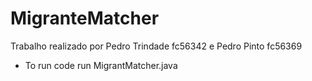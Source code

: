 # MigranteMatcher

Trabalho realizado por
Pedro Trindade fc56342 e
Pedro Pinto fc56369 

 - To run code run MigrantMatcher.java
